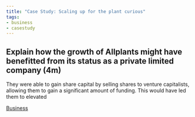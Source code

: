 ```yaml
---
title: "Case Study: Scaling up for the plant curious"
tags:
- business
- casestudy
---
```


## Explain how the growth of Allplants might have benefitted from its status as a private limited company (4m)

They were able to gain share capital by selling shares to venture capitalists, allowing them to gain a significant amount of funding. This would have led them to elevated 




[Business](/Business)